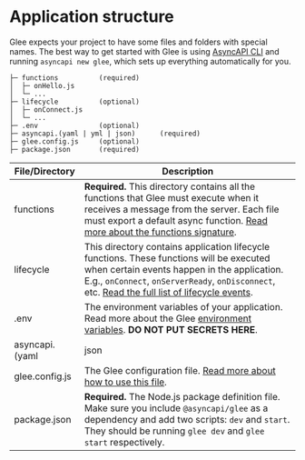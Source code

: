 # Application structure

Glee expects your project to have some files and folders with special names. The best way to get started with Glee is using [AsyncAPI CLI](https://github.com/asyncapi/cli) and running `asyncapi new glee`, which sets up everything automatically for you.

```
├─ functions          (required)
│  ├─ onHello.js
│  └─ ...
├─ lifecycle          (optional)
│  ├─ onConnect.js
│  └─ ...
├─ .env               (optional)
├─ asyncapi.(yaml | yml | json)      (required)
├─ glee.config.js     (optional)
├─ package.json       (required)
```

|File/Directory|Description|
|---|---|
|functions|**Required.** This directory contains all the functions that Glee must execute when it receives a message from the server. Each file must export a default async function. [Read more about the functions signature](./functions.md).
|lifecycle|This directory contains application lifecycle functions. These functions will be executed when certain events happen in the application. E.g., `onConnect`, `onServerReady`, `onDisconnect`, etc. [Read the full list of lifecycle events](./lifecycle-events.md).
|.env|The environment variables of your application. Read more about the Glee [environment variables](./env-vars.md). **DO NOT PUT SECRETS HERE**.
|asyncapi.(yaml | json | yml)|**Required.** The [AsyncAPI](https://www.asyncapi.com/docs/specifications/latest) file defining your API. Make sure all the `publish` operations have an assigned `operationId` that matches a file name (excluding the extension) in the `functions` directory.
|glee.config.js|The Glee configuration file. [Read more about how to use this file](./config-file.md).
|package.json|**Required.** The Node.js package definition file. Make sure you include `@asyncapi/glee` as a dependency and add two scripts: `dev` and `start`. They should be running `glee dev` and `glee start` respectively.

